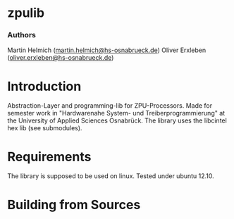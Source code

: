 zpulib
======

### Authors
Martin Helmich  (martin.helmich@hs-osnabrueck.de)
Oliver Erxleben (oliver.erxleben@hs-osnabrueck.de)

Introduction
============
Abstraction-Layer and programming-lib for ZPU-Processors.
Made for semester work in "Hardwarenahe System- und Treiberprogrammierung" at the University of Applied Sciences Osnabrück. 
The library uses the libcintel hex lib (see submodules).

Requirements
============
The library is supposed to be used on linux. Tested under ubuntu 12.10. 


Building from Sources
=====================
